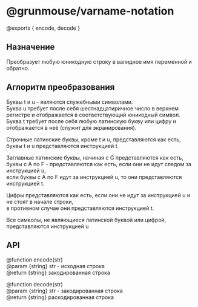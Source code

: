 # @grunmouse/varname-notation


\@exports {
	encode,
	decode
}

## Назначение
Преобразует любую юникодную строку в валидное имя переменной
и обратно.

## Аглоритм преобразования 

Буквы t и u - являются служебными символами.\
Буква u требует после себя шестнадцатиричное число в верхнем регистре и отображается
в соответствующий юникодный символ.\
Буква t требует после себя любую латинскую букву или цифру и отображается в неё
(служит для экранирования).

Строчные латинские буквы, кроме t и u, представляются как есть,\
буквы t и u представляются инструкцией t.

Заглавные латинские буквы, начиная с G представляются как есть,\
буквы с A по F - представляются как есть, если они не идут следом за инструкцией u,\
если буквы с A по F идут за инструкцией u, то они представляются инструкцией t.

Цифры представляются как есть, если они не идут за инструкцией u и не стоят в начале строки,\
в противном случае они представляются инструкцией t.

Все символы, не являющиеся латинской буквой или цифрой, представляются инструкцией u

## API

\@function encode(str)\
\@param {string} str - исходная строка\
\@return {string} закодированная строка

\@function decode(str)\
\@param {string} str - закодированная строка\
\@return {string} раскодированная строка

##